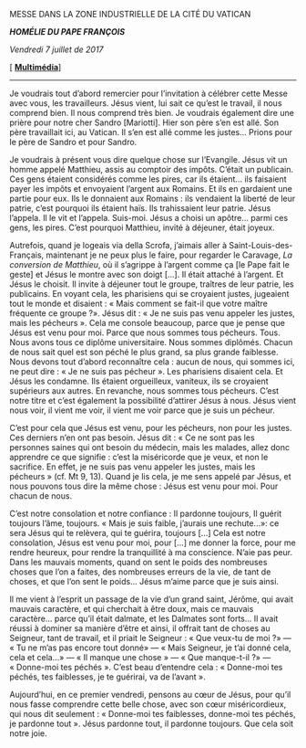 MESSE DANS LA ZONE INDUSTRIELLE DE LA CITÉ DU VATICAN

***HOMÉLIE DU PAPE FRANÇOIS***

*Vendredi* *7 juillet de 2017*

[ **[Multimédia](http://w2.vatican.va/content/francesco/fr/events/event.dir.html/content/vaticanevents/fr/2017/7/7/omelia-operai-vaticano.html)**]

* * *

Je voudrais tout d’abord remercier pour l’invitation à célébrer cette Messe avec vous, les travailleurs. Jésus vient, lui sait ce qu’est le travail, il nous comprend bien. Il nous comprend très bien. Je voudrais également dire une prière pour notre cher Sandro [Mariotti]. Hier son père s’en est allé. Son père travaillait ici, au Vatican. Il s’en est allé comme les justes... Prions pour le père de Sandro et pour Sandro.

Je voudrais à présent vous dire quelque chose sur l’Evangile. Jésus vit un homme appelé Matthieu, assis au comptoir des impôts. C’était un publicain. Ces gens étaient considérés comme les pires, car ils étaient... ils faisaient payer les impôts et envoyaient l’argent aux Romains. Et ils en gardaient une partie pour eux. Ils le donnaient aux Romains : ils vendaient la liberté de leur patrie, c’est pourquoi ils étaient haïs. Ils trahissaient leur patrie. Jésus l’appela. Il le vit et l’appela. Suis-moi. Jésus a choisi un apôtre... parmi ces gens, les pires. C’est pourquoi Matthieu, invité à déjeuner, était joyeux.

Autrefois, quand je logeais via della Scrofa, j’aimais aller à Saint-Louis-des-Français, maintenant je ne peux plus le faire, pour regarder le Caravage, *La conversion de Matthieu*, où il s’agrippe à l’argent comme ça [le Pape fait le geste] et Jésus le montre avec son doigt [...]. Il était attaché à l’argent. Et Jésus le choisit. Il invite à déjeuner tout le groupe, traîtres de leur patrie, les publicains. En voyant cela, les pharisiens qui se croyaient justes, jugeaient tout le monde et disaient : « Mais comment se fait-il que votre maître fréquente ce groupe ?». Jésus dit : « Je ne suis pas venu appeler les justes, mais les pécheurs ». Cela me console beaucoup, parce que je pense que Jésus est venu pour moi. Parce que nous sommes tous pécheurs. Tous. Nous avons tous ce diplôme universitaire. Nous sommes diplômés. Chacun de nous sait quel est son péché le plus grand, sa plus grande faiblesse. Nous devons tout d’abord reconnaître cela : aucun de nous, qui sommes ici, ne peut dire : « Je ne suis pas pécheur ». Les pharisiens disaient cela. Et Jésus les condamne. Ils étaient orgueilleux, vaniteux, ils se croyaient supérieurs aux autres. En revanche, nous sommes tous pécheurs. C’est notre titre et c’est également la possibilité d’attirer Jésus à nous. Jésus vient nous voir, il vient me voir, il vient me voir parce que je suis un pécheur.

C’est pour cela que Jésus est venu, pour les pécheurs, non pour les justes. Ces derniers n’en ont pas besoin. Jésus dit : « Ce ne sont pas les personnes saines qui ont besoin du médecin, mais les malades, allez donc apprendre ce que signifie : c’est la miséricorde que je veux, et non le sacrifice. En effet, je ne suis pas venu appeler les justes, mais les pécheurs » (cf. Mt 9, 13). Quand je lis cela, je me sens appelé par Jésus, et nous pouvons tous dire la même chose : Jésus est venu pour moi. Pour chacun de nous.

C’est notre consolation et notre confiance : Il pardonne toujours, Il guérit toujours l’âme, toujours. « Mais je suis faible, j’aurais une rechute...»: ce sera Jésus qui te relèvera, qui te guérira, toujours [...] Cela est notre consolation, Jésus est venu pour moi, pour [...] me donner la force, pour me rendre heureux, pour rendre la tranquillité à ma conscience. N’aie pas peur. Dans les mauvais moments, quand on sent le poids des nombreuses choses que l’on a faites, des nombreuses erreurs de la vie, de tant de choses, et que l’on sent le poids... Jésus m’aime parce que je suis ainsi.

Il me vient à l’esprit un passage de la vie d’un grand saint, Jérôme, qui avait mauvais caractère, et qui cherchait à être doux, mais ce mauvais caractère... parce qu’il était dalmate, et les Dalmates sont forts... Il avait réussi à dominer sa manière d’être et ainsi, il offrait tant de choses au Seigneur, tant de travail, et il priait le Seigneur : « Que veux-tu de moi ?» — « Tu ne m’as pas encore tout donné» — « Mais Seigneur, je t’ai donné cela, cela et cela...» — « Il manque une chose » — « Que manque-t-il ?» — « Donne-moi tes péchés ». C’est beau d’entendre cela : « Donne-moi tes péchés, tes faiblesses, je te guérirai, va de l’avant ».

Aujourd’hui, en ce premier vendredi, pensons au cœur de Jésus, pour qu’il nous fasse comprendre cette belle chose, avec son cœur miséricordieux, qui nous dit seulement : « Donne-moi tes faiblesses, donne-moi tes péchés, je pardonne tout ». Jésus pardonne tout, il pardonne toujours. Que cela soit notre joie.